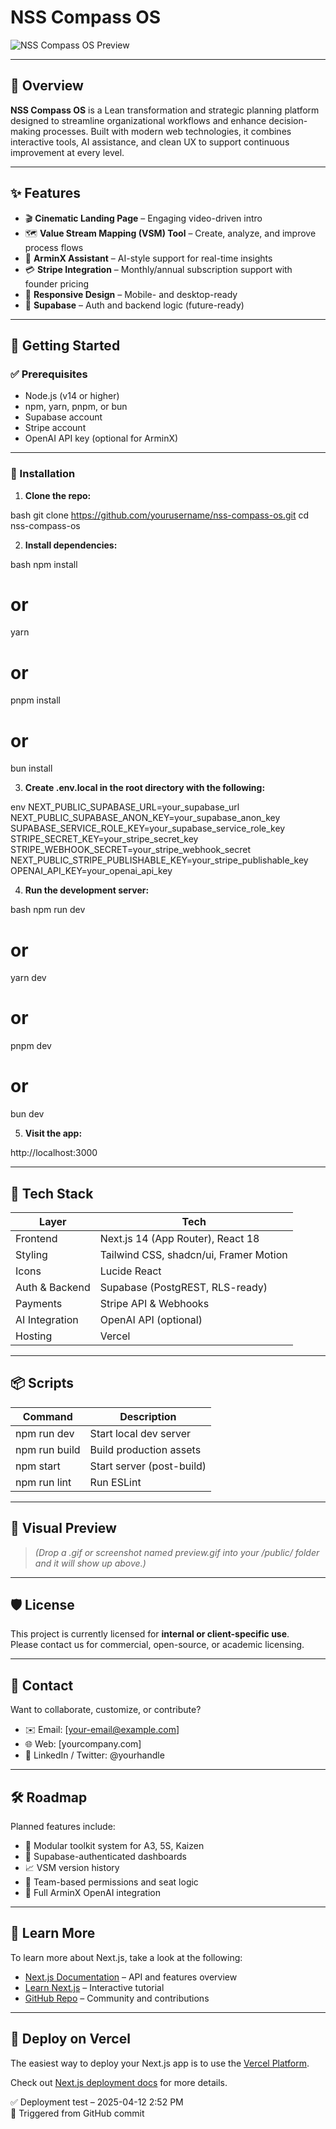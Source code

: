 # NSS Compass OS

![NSS Compass OS Preview](./public/preview.gif)

---

## 🧭 Overview

**NSS Compass OS** is a Lean transformation and strategic planning platform designed to streamline organizational workflows and enhance decision-making processes. Built with modern web technologies, it combines interactive tools, AI assistance, and clean UX to support continuous improvement at every level.

---

## ✨ Features

- 🎬 **Cinematic Landing Page** – Engaging video-driven intro  
- 🗺️ **Value Stream Mapping (VSM) Tool** – Create, analyze, and improve process flows  
- 🤖 **ArminX Assistant** – AI-style support for real-time insights  
- 💳 **Stripe Integration** – Monthly/annual subscription support with founder pricing  
- 📱 **Responsive Design** – Mobile- and desktop-ready  
- 🧠 **Supabase** – Auth and backend logic (future-ready)  

---

## 🚀 Getting Started

### ✅ Prerequisites

- Node.js (v14 or higher)  
- npm, yarn, pnpm, or bun  
- Supabase account  
- Stripe account  
- OpenAI API key (optional for ArminX)  

---

### 🔧 Installation

1. **Clone the repo:**

   
bash
   git clone https://github.com/yourusername/nss-compass-os.git
   cd nss-compass-os


2. **Install dependencies:**

   
bash
   npm install
   # or
   yarn
   # or
   pnpm install
   # or
   bun install


3. **Create .env.local in the root directory with the following:**

   
env
   NEXT_PUBLIC_SUPABASE_URL=your_supabase_url
   NEXT_PUBLIC_SUPABASE_ANON_KEY=your_supabase_anon_key
   SUPABASE_SERVICE_ROLE_KEY=your_supabase_service_role_key
   STRIPE_SECRET_KEY=your_stripe_secret_key
   STRIPE_WEBHOOK_SECRET=your_stripe_webhook_secret
   NEXT_PUBLIC_STRIPE_PUBLISHABLE_KEY=your_stripe_publishable_key
   OPENAI_API_KEY=your_openai_api_key


4. **Run the development server:**

   
bash
   npm run dev
   # or
   yarn dev
   # or
   pnpm dev
   # or
   bun dev


5. **Visit the app:**

   
http://localhost:3000


---

## 🧰 Tech Stack

| Layer            | Tech                                      |
|------------------|--------------------------------------------|
| Frontend         | Next.js 14 (App Router), React 18          |
| Styling          | Tailwind CSS, shadcn/ui, Framer Motion     |
| Icons            | Lucide React                               |
| Auth & Backend   | Supabase (PostgREST, RLS-ready)            |
| Payments         | Stripe API & Webhooks                      |
| AI Integration   | OpenAI API (optional)                      |
| Hosting          | Vercel                                     |

---

## 📦 Scripts

| Command            | Description                  |
|--------------------|------------------------------|
| npm run dev      | Start local dev server       |
| npm run build    | Build production assets      |
| npm start        | Start server (post-build)    |
| npm run lint     | Run ESLint                   |

---

## 📸 Visual Preview

> _(Drop a .gif or screenshot named preview.gif into your /public/ folder and it will show up above.)_

---

## 🛡 License

This project is currently licensed for **internal or client-specific use**.  
Please contact us for commercial, open-source, or academic licensing.

---

## 👥 Contact

Want to collaborate, customize, or contribute?

- ✉️ Email: [your-email@example.com]  
- 🌐 Web: [yourcompany.com]  
- 🔗 LinkedIn / Twitter: @yourhandle

---

## 🛠 Roadmap

Planned features include:

- 🧩 Modular toolkit system for A3, 5S, Kaizen  
- 🔐 Supabase-authenticated dashboards  
- 📈 VSM version history  
- 🤝 Team-based permissions and seat logic  
- 🧠 Full ArminX OpenAI integration  

---

## 📘 Learn More

To learn more about Next.js, take a look at the following:

- [Next.js Documentation](https://nextjs.org/docs) – API and features overview  
- [Learn Next.js](https://nextjs.org/learn-pages-router) – Interactive tutorial  
- [GitHub Repo](https://github.com/vercel/next.js) – Community and contributions  

---

## 🚀 Deploy on Vercel

The easiest way to deploy your Next.js app is to use the [Vercel Platform](https://vercel.com/new?utm_medium=default-template&filter=next.js&utm_source=create-next-app&utm_campaign=create-next-app-readme).

Check out [Next.js deployment docs](https://nextjs.org/docs/pages/building-your-application/deploying) for more details.

✅ Deployment test – 2025-04-12 2:52 PM  
🔁 Triggered from GitHub commit